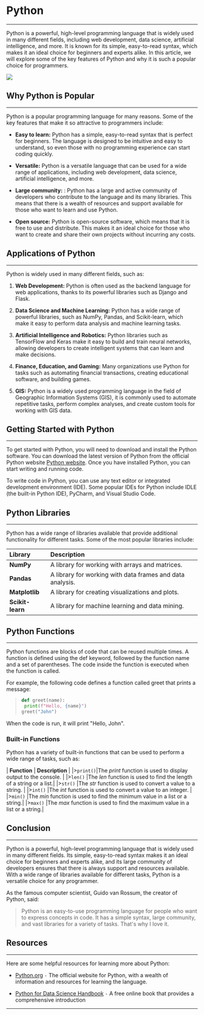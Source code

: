 # Python

------------------------------------------------------------------------------------

Python is a powerful, high-level programming language that is widely used in many different fields, including web development, data science, artificial intelligence, and more. It is known for its simple, easy-to-read syntax, which makes it an ideal choice for beginners and experts alike. In this article, we will explore some of the key features of Python and why it is such a popular choice for programmers.

![](\APPDEV-u108324\pyimage.jpeg)

## Why Python is Popular

------------------------------------------------------------------------------------

Python is a popular programming language for many reasons. Some of the key features that make it so attractive to programmers include:

- **Easy to learn:** Python has a simple, easy-to-read syntax that is perfect for beginners. The language is designed to be intuitive and easy to understand, so even those with no programming experience can start coding quickly.

- **Versatile:** Python is a versatile language that can be used for a wide range of applications, including web development, data science, artificial intelligence, and more.

- **Large community:** : Python has a large and active community of developers who contribute to the language and its many libraries. This means that there is a wealth of resources and support available for those who want to learn and use Python.

- **Open source:** Python is open-source software, which means that it is free to use and distribute. This makes it an ideal choice for those who want to create and share their own projects without incurring any costs.

## Applications of Python

------------------------------------------------------------------------------------

Python is widely used in many different fields, such as:

1. **Web Development:** Python is often used as the backend language for web applications, thanks to its powerful libraries such as Django and Flask.

2.  **Data Science and Machine Learning:** Python has a wide range of powerful libraries, such as NumPy, Pandas, and Scikit-learn, which make it easy to perform data analysis and machine learning tasks.

3. **Artificial Intelligence and Robotics:** Python libraries such as TensorFlow and Keras make it easy to build and train neural networks, allowing developers to create intelligent systems that can learn and make decisions.

4. **Finance, Education, and Gaming:** Many organizations use Python for tasks such as automating financial transactions, creating educational software, and building games.

5.  **GIS:** Python is a widely used programming language in the field of Geographic Information Systems (GIS), it is commonly used to automate repetitive tasks, perform complex analyses, and create custom tools for working with GIS data.

## Getting Started with Python

------------------------------------------------------------------------------------

To get started with Python, you will need to download and install the Python software. You can download the latest version of Python from the official Python website [Python website](https://www.python.org/downloads). Once you have installed Python, you can start writing and running code.

To write code in Python, you can use any text editor or integrated development environment (IDE). Some popular IDEs for Python include IDLE (the built-in Python IDE), PyCharm, and Visual Studio Code.

## Python Libraries

------------------------------------------------------------------------------------

Python has a wide range of libraries available that provide additional functionality for different tasks. Some of the most popular libraries include:

| **Library**      | **Description**                                              |
|:-----------------|:-------------------------------------------------------------|
| **NumPy**        | A library for working with arrays and matrices.              |
| **Pandas**       | A library for working with data frames and data analysis.    |
| **Matplotlib**   | A library for creating visualizations and plots.             |
| **Scikit-learn** | A library for machine learning and data mining.              |

## Python Functions

------------------------------------------------------------------------------------

Python functions are blocks of code that can be reused multiple times. A function is defined using the def keyword, followed by the function name and a set of parentheses. The code inside the function is executed when the function is called.

For example, the following code defines a function called greet that prints a message:

> ```python
> def greet(name):
>  print(f"Hello, {name}")
> greet("John")

When the code is run, it will print "Hello, John".

### Built-in Functions

Python has a variety of built-in functions that can be used to perform a wide range of tasks, such as:

| **Function** | **Description**                                                   |
|>```print()```|The *print* function is used to display output to the console.     |
|>```len()```  |The *len* function is used to find the length of a string or a list.|
|>```str()```  |The *str* function is used to convert a value to a string.         |
|>```int()```  |The *int* function is used to convert a value to an integer.       |
|>```min()```  |The *min* function is used to find the minimum value in a list or a string.|
|>```max()```  |The *max* function is used to find the maximum value in a list or a string.|

## Conclusion

------------------------------------------------------------------------------------

Python is a powerful, high-level programming language that is widely used in many different fields. Its simple, easy-to-read syntax makes it an ideal choice for beginners and experts alike, and its large community of developers ensures that there is always support and resources available. With a wide range of libraries available for different tasks, Python is a versatile choice for any programmer.

As the famous computer scientist, Guido van Rossum, the creator of Python, said:

>Python is an easy-to-use programming language for people who want to express concepts in code. It has a simple syntax, large community, and vast libraries for a variety of tasks. That's why I love it.

## Resources

------------------------------------------------------------------------------------

Here are some helpful resources for learning more about Python:

- [Python.org](https://www.python.org/) `-` The official website for Python, with a wealth of information and resources for learning the language.

- [Python for Data Science Handbook](https://jakevdp.github.io/PythonDataScienceHandbook/) `-` A free online book that provides a comprehensive introduction

------------------------------------------------------------------------------------